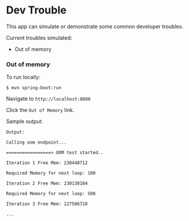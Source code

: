 Dev Trouble
================


This app can simulate or demonstrate some common developer troubles.

Current troubles simulated:

- Out of memory

### Out of memory

To run locally:

```
$ mvn spring-boot:run
```
Navigate to `http://localhost:8080`

Click the `Out of Memory` link.

Sample output:

```
Output:

Calling oom endpoint...

=================> OOM test started..

Iteration 1 Free Mem: 230440712

Required Memory for next loop: 100

Iteration 2 Free Mem: 230138184

Required Memory for next loop: 500

Iteration 3 Free Mem: 227506728

...
```
